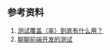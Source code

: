 ## 参考资料

1. [测试覆盖（率）到底有什么用？](http://www.infoq.com/cn/articles/test-coverage-rate-role)
1. [聊聊前端开发的测试](https://blog.coding.net/blog/frontend-testing)